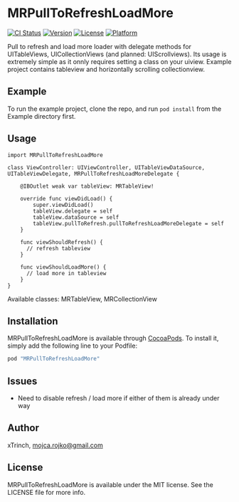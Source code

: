 # MRPullToRefreshLoadMore

[![CI Status](http://img.shields.io/travis/xtrinch/MRPullToRefreshLoadMore.svg?style=flat)](https://travis-ci.org/xtrinch/MRPullToRefreshLoadMore)
[![Version](https://img.shields.io/cocoapods/v/MRPullToRefreshLoadMore.svg?style=flat)](http://cocoapods.org/pods/MRPullToRefreshLoadMore)
[![License](https://img.shields.io/cocoapods/l/MRPullToRefreshLoadMore.svg?style=flat)](http://cocoapods.org/pods/MRPullToRefreshLoadMore)
[![Platform](https://img.shields.io/cocoapods/p/MRPullToRefreshLoadMore.svg?style=flat)](http://cocoapods.org/pods/MRPullToRefreshLoadMore)

Pull to refresh and load more loader with delegate methods for UITableViews, UICollectionViews (and planned: UIScrollviews). Its usage is extremely simple as it onnly requires setting a class on your uiview. Example project contains tableview and horizontally scrolling collectionview. 

## Example

To run the example project, clone the repo, and run `pod install` from the Example directory first.

## Usage

    import MRPullToRefreshLoadMore
    
    class ViewController: UIViewController, UITableViewDataSource, UITableViewDelegate, MRPullToRefreshLoadMoreDelegate {
    
        @IBOutlet weak var tableView: MRTableView!
      
        override func viewDidLoad() {
            super.viewDidLoad()
            tableView.delegate = self
            tableView.dataSource = self
            tableView.pullToRefresh.pullToRefreshLoadMoreDelegate = self
        }
        
        func viewShouldRefresh() {
          // refresh tableview
        }
        
        func viewShouldLoadMore() {
          // load more in tableview
        }
    }

Available classes: MRTableView, MRCollectionView

## Installation

MRPullToRefreshLoadMore is available through [CocoaPods](http://cocoapods.org). To install
it, simply add the following line to your Podfile:

```ruby
pod "MRPullToRefreshLoadMore"
```

## Issues

- Need to disable refresh / load more if either of them is already under way

## Author

xTrinch, mojca.rojko@gmail.com

## License

MRPullToRefreshLoadMore is available under the MIT license. See the LICENSE file for more info.
